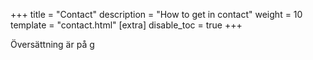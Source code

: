 +++
title = "Contact"
description = "How to get in contact"
weight = 10
template = "contact.html"
[extra]
disable_toc = true
+++

Översättning är på g
